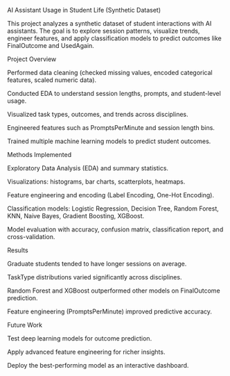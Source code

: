 AI Assistant Usage in Student Life (Synthetic Dataset)

This project analyzes a synthetic dataset of student interactions with AI assistants. The goal is to explore session patterns, visualize trends, engineer features, and apply classification models to predict outcomes like FinalOutcome and UsedAgain.

Project Overview

Performed data cleaning (checked missing values, encoded categorical features, scaled numeric data).

Conducted EDA to understand session lengths, prompts, and student-level usage.

Visualized task types, outcomes, and trends across disciplines.

Engineered features such as PromptsPerMinute and session length bins.

Trained multiple machine learning models to predict student outcomes.

Methods Implemented

Exploratory Data Analysis (EDA) and summary statistics.

Visualizations: histograms, bar charts, scatterplots, heatmaps.

Feature engineering and encoding (Label Encoding, One-Hot Encoding).

Classification models: Logistic Regression, Decision Tree, Random Forest, KNN, Naive Bayes, Gradient Boosting, XGBoost.

Model evaluation with accuracy, confusion matrix, classification report, and cross-validation.

Results

Graduate students tended to have longer sessions on average.

TaskType distributions varied significantly across disciplines.

Random Forest and XGBoost outperformed other models on FinalOutcome prediction.

Feature engineering (PromptsPerMinute) improved predictive accuracy.

Future Work

Test deep learning models for outcome prediction.

Apply advanced feature engineering for richer insights.

Deploy the best-performing model as an interactive dashboard.

